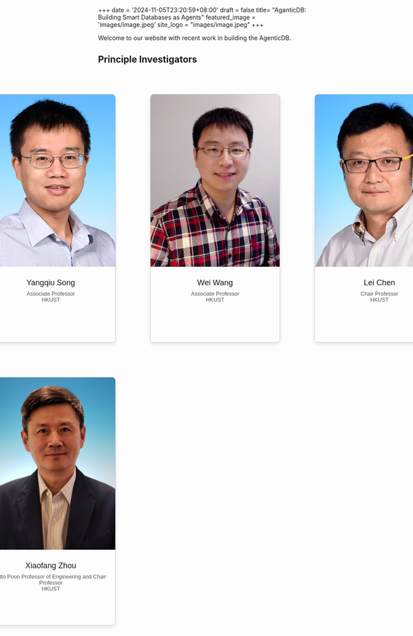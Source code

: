 +++
date = '2024-11-05T23:20:59+08:00'
draft = false
title= "AganticDB: Building Smart Databases as Agents"
featured_image = 'images/image.jpeg'
site_logo = "images/image.jpeg"
+++

Welcome to our website with recent work in building the AgenticDB.


## Principle Investigators

<style>
    
        .info-card {
            width: 300px;
            height: 575px;
            border: 1px solid #ccc;
            border-radius: 8px;
            overflow: hidden;
            box-shadow: 0 4px 8px rgba(0, 0, 0, 0.1);
            text-align: center;
            font-family: Arial, sans-serif;
        }
        .info-card img {
            width: 100%;
            height: 400px;
            object-fit: cover;
       
            
        }
        .info-card .content {
            padding: 16px;
        }
        .info-card .name {
            font-size: 1.3em;
            margin: 8px 0;
        }
        .info-card .title {
            font-size: 0.9em;
            color: #555;
        }
        .card-container {
            justify-content: center;
            display: grid;
            grid-template-columns: repeat(3, 1fr);
            gap: 80px;
            padding:50px;
            width: 80%;
            max-width: 1200px;
            margin-left: auto;
            margin-right: auto;
            transform: translateX(20px); /* Adjust the value to move right */
            
        }
        
</style>


     
<div class="card-container">

<div class="info-card">
    <img src="images/yangqiusong.jpg" alt="Profile Photo">
    <div class="content">
        <div class="name">Yangqiu Song</div>
        <div class="title">Associate Professor</div>
        <div class="title">HKUST</div>
    </div>
</div>

<div class="info-card">
    <img src="images/weiwang.jpeg" alt="Profile Photo">
    <div class="content">
        <div class="name">Wei Wang</div>
        <div class="title">Associate Professor</div>
        <div class="title">HKUST</div>
    </div>
</div>

<div class="info-card">
    <img src="images/leichen.jpg" alt="Profile Photo">
    <div class="content">
        <div class="name">Lei Chen</div>
        <div class="title">Chair Professor</div>
        <div class="title">HKUST</div>
    </div>
</div>

<div class="info-card">
    <img src="images/xiaofangzhou.jpg" alt="Profile Photo">
    <div class="content">
        <div class="name">Xiaofang Zhou</div>
        <div class="title">Otto Poon Professor of Engineering and Chair Professor</div>
        <div class="title">HKUST</div>
    </div>
</div>



</div>




